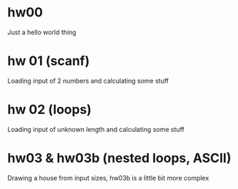 # hw00
Just a hello world thing

# hw 01 (scanf)
Loading input of 2 numbers and calculating some stuff

# hw 02 (loops)
Loading input of unknown length and calculating some stuff

# hw03 & hw03b  (nested loops, ASCII)
Drawing a house from input sizes, hw03b is a little bit more complex
